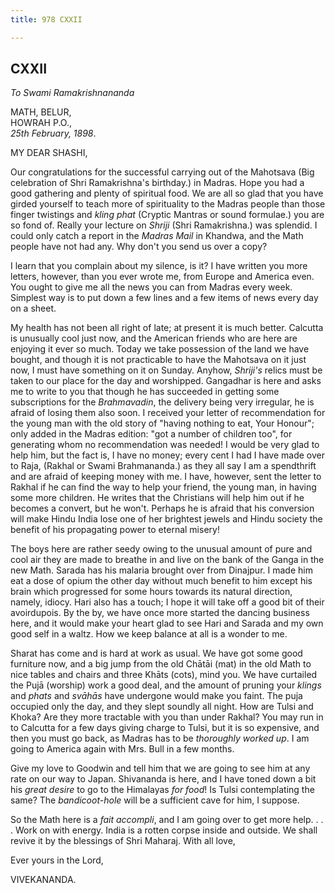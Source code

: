 ```yaml
---
title: 978 CXXII

---
```

  

  


## CXXII

*To Swami Ramakrishnananda*

MATH, BELUR,  
HOWRAH P.O.,  
*25th February, 1898*.

MY DEAR SHASHI,

Our congratulations for the successful carrying out of the Mahotsava
(Big celebration of Shri Ramakrishna's birthday.)  in Madras. Hope you
had a good gathering and plenty of spiritual food. We are all so glad
that you have girded yourself to teach more of spirituality to the
Madras people than those finger twistings and *kling phat* (Cryptic
Mantras or sound formulae.) you are so fond of. Really your lecture on
*Shriji* (Shri Ramakrishna.) was splendid. I could only catch a report
in the *Madras Mail* in Khandwa, and the Math people have not had any.
Why don't you send us over a copy?

I learn that you complain about my silence, is it? I have written you
more letters, however, than you ever wrote me, from Europe and America
even. You ought to give me all the news you can from Madras every week.
Simplest way is to put down a few lines and a few items of news every
day on a sheet.

My health has not been all right of late; at present it is much better.
Calcutta is unusually cool just now, and the American friends who are
here are enjoying it ever so much. Today we take possession of the land
we have bought, and though it is not practicable to have the Mahotsava
on it just now, I must have something on it on Sunday. Anyhow,
*Shriji's* relics must be taken to our place for the day and worshipped.
Gangadhar is here and asks me to write to you that though he has
succeeded in getting some subscriptions for the *Brahmavadin*, the
delivery being very irregular, he is afraid of losing them also soon. I
received your letter of recommendation for the young man with the old
story of "having nothing to eat, Your Honour"; only added in the Madras
edition: "got a number of children too", for generating whom no
recommendation was needed! I would be very glad to help him, but the
fact is, I have no money; every cent I had I have made over to Raja,
(Rakhal or Swami Brahmananda.) as they all say I am a spendthrift and
are afraid of keeping money with me. I have, however, sent the letter to
Rakhal if he can find the way to help your friend, the young man, in
having some more children. He writes that the Christians will help him
out if he becomes a convert, but he won't. Perhaps he is afraid that his
conversion will make Hindu India lose one of her brightest jewels and
Hindu society the benefit of his propagating power to eternal misery!

The boys here are rather seedy owing to the unusual amount of pure and
cool air they are made to breathe in and live on the bank of the Ganga
in the new Math. Sarada has his malaria brought over from Dinajpur. I
made him eat a dose of opium the other day without much benefit to him
except his brain which progressed for some hours towards its natural
direction, namely, idiocy. Hari also has a touch; I hope it will take
off a good bit of their avoirdupois. By the by, we have once more
started the dancing business here, and it would make your heart glad to
see Hari and Sarada and my own good self in a waltz. How we keep balance
at all is a wonder to me.

Sharat has come and is hard at work as usual. We have got some good
furniture now, and a big jump from the old Chātāi (mat) in the old Math
to nice tables and chairs and three Khāts (cots), mind you. We have
curtailed the Pujā (worship) work a good deal, and the amount of pruning
your *klings* and *phats* and *svāhās* have undergone would make you
faint. The puja occupied only the day, and they slept soundly all night.
How are Tulsi and Khoka? Are they more tractable with you than under
Rakhal? You may run in to Calcutta for a few days giving charge to
Tulsi, but it is so expensive, and then you must go back, as Madras has
to be *thoroughly worked up*. I am going to America again with Mrs. Bull
in a few months.

Give my love to Goodwin and tell him that we are going to see him at any
rate on our way to Japan. Shivananda is here, and I have toned down a
bit his *great desire* to go to the Himalayas *for food*! Is Tulsi
contemplating the same? The *bandicoot-hole* will be a sufficient cave
for him, I suppose.

So the Math here is a *fait accompli*, and I am going over to get more
help. . . . Work on with energy. India is a rotten corpse inside and
outside. We shall revive it by the blessings of Shri Maharaj. With all
love, 

Ever yours in the Lord,

VIVEKANANDA.